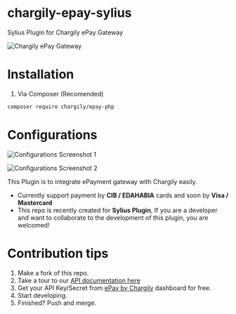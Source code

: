 # chargily-epay-sylius
Sylius Plugin for Chargily ePay Gateway

![Chargily ePay Gateway](https://raw.githubusercontent.com/Chargily/epay-gateway-php/main/assets/banner-1544x500.png "Chargily ePay Gateway")

# Installation
1. Via Composer (Recomended)
```bash
composer require chargily/epay-php
```

# Configurations
![Configurations Screenshot 1](https://github.com/kiakahaDZ/chargily-epay-sylius/assets/Screenshot_1.png "Configurations Screenshot 1")

![Configurations Screenshot 2](https://github.com/kiakahaDZ/chargily-epay-sylius/assets/Screenshot_2.png "Configurations Screenshot 2")

This Plugin is to integrate ePayment gateway with Chargily easily.
- Currently support payment by **CIB / EDAHABIA** cards and soon by **Visa / Mastercard** 
- This repo is recently created for **Sylius Plugin**, If you are a developer and want to collaborate to the development of this plugin, you are welcomed!

# Contribution tips
1. Make a fork of this repo.
2. Take a tour to our [API documentation here](https://dev.chargily.com/docs/#/epay_integration_via_api)
3. Get your API Key/Secret from [ePay by Chargily](https://epay.chargily.com.dz) dashboard for free.
4. Start developing.
5. Finished? Push and merge.

